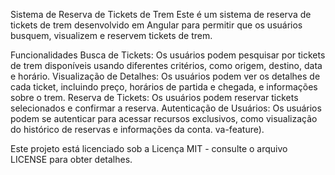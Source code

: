 Sistema de Reserva de Tickets de Trem
Este é um sistema de reserva de tickets de trem desenvolvido em Angular para permitir que os usuários busquem, visualizem e reservem tickets de trem.

Funcionalidades
Busca de Tickets: Os usuários podem pesquisar por tickets de trem disponíveis usando diferentes critérios, como origem, destino, data e horário.
Visualização de Detalhes: Os usuários podem ver os detalhes de cada ticket, incluindo preço, horários de partida e chegada, e informações sobre o trem.
Reserva de Tickets: Os usuários podem reservar tickets selecionados e confirmar a reserva.
Autenticação de Usuários: Os usuários podem se autenticar para acessar recursos exclusivos, como visualização do histórico de reservas e informações da conta.
va-feature).

Este projeto está licenciado sob a Licença MIT - consulte o arquivo LICENSE para obter detalhes.
